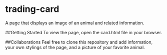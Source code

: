 # trading-card
A page that displays an image of an animal and related information.

##Getting Started
To view the page, open the card.html file in your browser.

##Collaborations
Feel free to clone this repository and add information, your own stylings of the page, and a picture of your favorite animal. 
